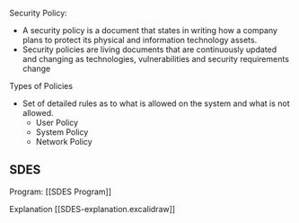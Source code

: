 
Security Policy:
- A security policy is a document that states in writing how a company plans to protect its physical and information technology assets.
- Security policies are living documents that are continuously updated and changing as technologies, vulnerabilities and security requirements change 

Types of Policies
- Set of detailed rules as to what is allowed on the system and what is not allowed.
	- User Policy
	- System Policy
	- Network Policy


## SDES

Program:
[[SDES Program]]

Explanation
[[SDES-explanation.excalidraw]]
